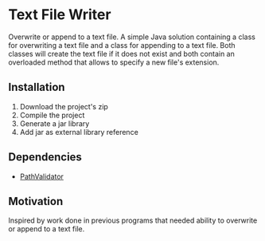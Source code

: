 # Text File Writer
Overwrite or append to a text file. A simple Java solution containing a class for overwriting a text file and a class for appending to a text file. Both classes  will create the text file if it does not exist and both contain an overloaded method that allows to specify a new file's extension.

<h2>Installation</h2>
<ol>
  <li>Download the project's zip</li>
  <li>Compile the project</li>
  <li>Generate a jar library</li>
  <li>Add jar as external library reference</li>
</ol>

<h2>Dependencies</h2>
<ul>
  <li><a href="https://github.com/quauab/PathValidator">PathValidator</a></li>
</ul>

<h2>Motivation</h2>
Inspired by work done in previous programs that needed ability to overwrite or append to a text file.

